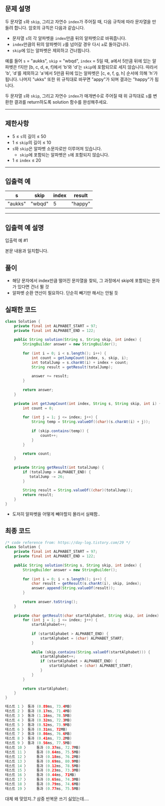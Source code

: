 ## **문제 설명**

두 문자열 `s`와 `skip`, 그리고 자연수 `index`가 주어질 때, 다음 규칙에 따라 문자열을 만들려 합니다. 암호의 규칙은 다음과 같습니다.

- 문자열 `s`의 각 알파벳을 `index`만큼 뒤의 알파벳으로 바꿔줍니다.
- `index`만큼의 뒤의 알파벳이 `z`를 넘어갈 경우 다시 `a`로 돌아갑니다.
- `skip`에 있는 알파벳은 제외하고 건너뜁니다.

예를 들어 `s` = "aukks", `skip` = "wbqd", `index` = 5일 때, a에서 5만큼 뒤에 있는 알파벳은 f지만 [b, c, d, e, f]에서 'b'와 'd'는 `skip`에 포함되므로 세지 않습니다. 따라서 'b', 'd'를 제외하고 'a'에서 5만큼 뒤에 있는 알파벳은 [c, e, f, g, h] 순서에 의해 'h'가 됩니다. 나머지 "ukks" 또한 위 규칙대로 바꾸면 "appy"가 되며 결과는 "happy"가 됩니다.

두 문자열 `s`와 `skip`, 그리고 자연수 `index`가 매개변수로 주어질 때 위 규칙대로 `s`를 변환한 결과를 return하도록 solution 함수를 완성해주세요.

---

## 제한사항

- 5 ≤ `s`의 길이 ≤ 50
- 1 ≤ `skip`의 길이 ≤ 10
- `s`와 `skip`은 알파벳 소문자로만 이루어져 있습니다.
    - `skip`에 포함되는 알파벳은 `s`에 포함되지 않습니다.
- 1 ≤ `index` ≤ 20

---

## 입출력 예

| s | skip | index | result |
| --- | --- | --- | --- |
| "aukks" | "wbqd" | 5 | "happy" |

---

## 입출력 예 설명

입출력 예 #1

본문 내용과 일치합니다.

## 풀이

- 해당 문자에서 index만큼 떨어진 문자열을 찾되, 그 과정에서 skip에 포함되는 문자가 있다면 건너 뛸 것
- 알파벳 순환 연산이 필요하다. 단순히 빼기만 해서는 안될 듯

## 실패한 코드

```java
class Solution {
    private final int ALPHABET_START = 97;
    private final int ALPHABET_END = 122;
    
    public String solution(String s, String skip, int index) {     
        StringBuilder answer = new StringBuilder();
        
        for (int i = 0; i < s.length(); i++) {
            int count = getJumpCount(index, s, skip, i);
            int totalJump = s.charAt(i) + index + count;
            String result = getResult(totalJump);
            
            answer += result;
        }
        
        return answer;
    }
    
    private int getJumpCount(int index, String s, String skip, int i) {
        int count = 0;
        
        for (int j = 1; j <= index; j++) {
            String temp = String.valueOf((char)(s.charAt(i) + j));
            
            if (skip.contains(temp)) {
                count++;
            }
        }
        
        return count;
    }
    
    private String getResult(int totalJump) {
        if (totalJump > ALPHABET_END) {
           totalJump -= 26;
        }
        
        String result = String.valueOf((char)(totalJump));
        return result;
    }
}
```

- 도저히 알파벳을 어떻게 빼야할지 몰라서 실패함..

## 최종 코드

```java
/* code reference from: https://day-log.tistory.com/29 */
class Solution {
    private final int ALPHABET_START = 97;
    private final int ALPHABET_END = 122;
    
    public String solution(String s, String skip, int index) {
        StringBuilder answer = new StringBuilder();
        
        for (int i = 0; i < s.length(); i++) {
            char result = getResult(s.charAt(i), skip, index);
            answer.append(String.valueOf(result));
        }
        
        return answer.toString();
    }
    
    private char getResult(char startAlphabet, String skip, int index) {
        for (int j = 1; j <= index; j++) {
            startAlphabet++;
            
            if (startAlphabet > ALPHABET_END) {
                startAlphabet = (char) ALPHABET_START;
            }
            
            while (skip.contains(String.valueOf(startAlphabet))) {
                startAlphabet++;
                if (startAlphabet > ALPHABET_END) {
                    startAlphabet = (char) ALPHABET_START;
                }
            }
        }
        
        return startAlphabet;
    }
}

테스트 1 〉	통과 (0.89ms, 73.4MB)
테스트 2 〉	통과 (0.17ms, 71.4MB)
테스트 3 〉	통과 (1.16ms, 78.5MB)
테스트 4 〉	통과 (0.32ms, 72.3MB)
테스트 5 〉	통과 (0.52ms, 73.9MB)
테스트 6 〉	통과 (0.31ms, 72MB)
테스트 7 〉	통과 (0.86ms, 76.6MB)
테스트 8 〉	통과 (0.41ms, 73.2MB)
테스트 9 〉	통과 (0.56ms, 77.5MB)
테스트 10 〉	통과 (0.37ms, 72.7MB)
테스트 11 〉	통과 (0.64ms, 75.5MB)
테스트 12 〉	통과 (0.18ms, 76.2MB)
테스트 13 〉	통과 (0.69ms, 80.9MB)
테스트 14 〉	통과 (0.12ms, 78.5MB)
테스트 15 〉	통과 (0.23ms, 73.3MB)
테스트 16 〉	통과 (0.44ms, 71MB)
테스트 17 〉	통과 (0.65ms, 74.3MB)
테스트 18 〉	통과 (0.79ms, 74.6MB)
테스트 19 〉	통과 (0.77ms, 75.5MB)
```

대체 왜 맞았지..? 삼중 반복문 쓰기 싫었는데….
